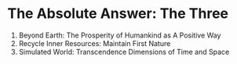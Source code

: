 # The Absolute Answer: The Three
1. Beyond Earth: The Prosperity of Humankind as A Positive Way
2. Recycle Inner Resources: Maintain First Nature
3. Simulated World: Transcendence Dimensions of Time and Space
